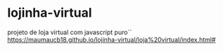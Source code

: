 # lojinha-virtual
projeto de loja virtual com javascript puro``
https://maumaucb18.github.io/lojinha-virtual/loja%20virtual/index.html#
